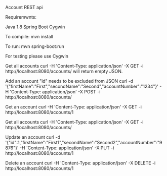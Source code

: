 Account REST api

Requiremwnts:

Java 1.8
Spring Boot
Cygwin

To compile: mvn install

To run: mvn spring-boot:run

For testing please use Cygwin

Get all accounts
curl -H 'Content-Type: application/json' -X GET -i http://localhost:8080/accounts/ will return empty JSON.

Add an account "id" needs to be excluded from JSON
curl -d '{"firstName":"First","secondName":"Second","accountNumber":"1234"}' -H 'Content-Type: application/json' -X POST -i http://localhost:8080/accounts/

Get an account
curl -H 'Content-Type: application/json' -X GET -i http://localhost:8080/accounts/1

Get all accounts
curl -H 'Content-Type: application/json' -X GET -i http://localhost:8080/accounts/

Update an account
curl -d '{"id":1,"firstName":"First1","secondName":"Second2","accountNumber":"9876"}' -H 'Content-Type: application/json' -X PUT -i http://localhost:8080/accounts/1

Delete an account
curl -H 'Content-Type: application/json' -X DELETE -i http://localhost:8080/accounts/1

